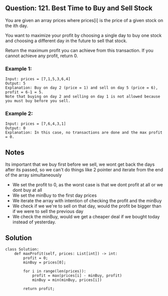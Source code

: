## Question: 121. Best Time to Buy and Sell Stock

You are given an array prices where prices[i] is the price of a given stock on the ith day.

You want to maximize your profit by choosing a single day to buy one stock and choosing a different day in the future to sell that stock.

Return the maximum profit you can achieve from this transaction. If you cannot achieve any profit, return 0.

### Example 1:

```
Input: prices = [7,1,5,3,6,4]
Output: 5
Explanation: Buy on day 2 (price = 1) and sell on day 5 (price = 6), profit = 6-1 = 5.
Note that buying on day 2 and selling on day 1 is not allowed because you must buy before you sell.
```

### Example 2:
```
Input: prices = [7,6,4,3,1]
Output: 0
Explanation: In this case, no transactions are done and the max profit = 0.
```


## Notes
Its important that we buy first before we sell, we wont get back the days after its passed, so we can't do things like 2 pointer and iterate from the end of the array simultaneously

- We set the profit to 0, as the worst case is that we dont profit at all or we dont buy at all
- We set the minBuy to the first day prices
- We iterate the array with intention of checking the profit and the minBuy
- We check if we we're to sell on that day, would the profit be bigger than if we were to sell the previous day
- We check the minBuy, would we get a cheaper deal if we bought today instead of yesterday.


## Solution
```
class Solution:
    def maxProfit(self, prices: List[int]) -> int:
        profit = 0;
        minBuy = prices[0];

        for i in range(len(prices)):
            profit = max(prices[i] - minBuy, profit)
            minBuy = min(minBuy, prices[i])
        
        return profit;
```

